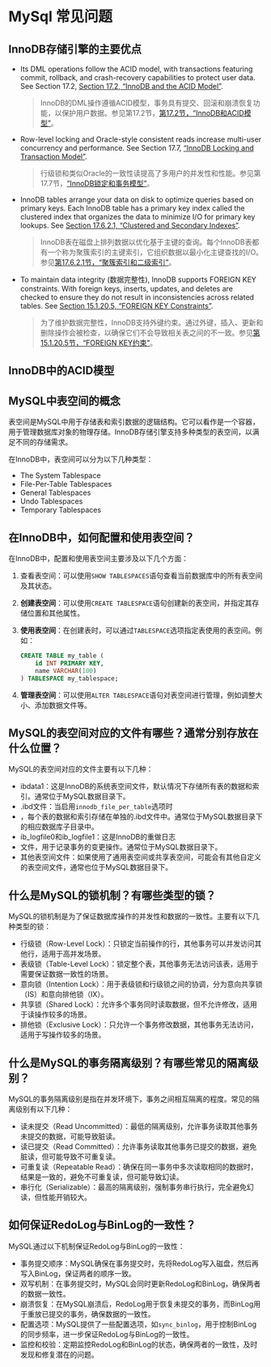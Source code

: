 # MySql 常见问题

## InnoDB存储引擎的主要优点

- Its DML operations follow the ACID model, with transactions featuring commit, rollback, and crash-recovery capabilities to protect user data. See Section 17.2, [Section 17.2, “InnoDB and the ACID Model”](https://dev.mysql.com/doc/refman/8.4/en/innodb-benefits.html).

  > InnoDB的DML操作遵循ACID模型，事务具有提交、回滚和崩溃恢复功能，以保护用户数据。参见第17.2节，[第17.2节，“InnoDB和ACID模型”](https://dev.mysql.com/doc/refman/8.4/en/innodb-benefits.html)。

- Row-level locking and Oracle-style consistent reads increase multi-user concurrency and performance. See Section 17.7, [“InnoDB Locking and Transaction Model”](https://dev.mysql.com/doc/refman/8.4/en/innodb-locking-transaction-model.html).

    > 行级锁和类似Oracle的一致性读提高了多用户的并发性和性能。参见第17.7节，[“InnoDB锁定和事务模型”](https://dev.mysql.com/doc/refman/8.4/en/innodb-locking-transaction-model.html)。

- InnoDB tables arrange your data on disk to optimize queries based on primary keys. Each InnoDB table has a primary key index called the clustered index that organizes the data to minimize I/O for primary key lookups. See [Section 17.6.2.1, “Clustered and Secondary Indexes”](https://dev.mysql.com/doc/refman/8.4/en/innodb-index-types.html).

    > InnoDB表在磁盘上排列数据以优化基于主键的查询。每个InnoDB表都有一个称为聚簇索引的主键索引，它组织数据以最小化主键查找的I/O。参见[第17.6.2.1节，“聚簇索引和二级索引”](https://dev.mysql.com/doc/refman/8.4/en/innodb-index-types.html)。

- To maintain data integrity (数据完整性), InnoDB supports FOREIGN KEY constraints. With foreign keys, inserts, updates, and deletes are checked to ensure they do not result in inconsistencies across related tables. See [Section 15.1.20.5, “FOREIGN KEY Constraints”](https://dev.mysql.com/doc/refman/8.4/en/innodb-locking-transaction-model.html).

    > 为了维护数据完整性，InnoDB支持外键约束。通过外键，插入、更新和删除操作会被检查，以确保它们不会导致相关表之间的不一致。参见[第15.1.20.5节，“FOREIGN KEY约束”](https://dev.mysql.com/doc/refman/8.4/en/innodb-locking-transaction-model.html)。

## InnoDB中的ACID模型


## MySQL中表空间的概念

表空间是MySQL中用于存储表和索引数据的逻辑结构。它可以看作是一个容器，用于管理数据库对象的物理存储。InnoDB存储引擎支持多种类型的表空间，以满足不同的存储需求。

在InnoDB中，表空间可以分为以下几种类型：

- The System Tablespace
- File-Per-Table Tablespaces
- General Tablespaces
- Undo Tablespaces
- Temporary Tablespaces

## 在InnoDB中，如何配置和使用表空间？

在InnoDB中，配置和使用表空间主要涉及以下几个方面：

1. 查看表空间：可以使用`SHOW TABLESPACES`语句查看当前数据库中的所有表空间及其状态。

2. **创建表空间**：可以使用`CREATE TABLESPACE`语句创建新的表空间，并指定其存储位置和其他属性。

3. **使用表空间**：在创建表时，可以通过`TABLESPACE`选项指定表使用的表空间。例如：

   ```sql
   CREATE TABLE my_table (
       id INT PRIMARY KEY,
       name VARCHAR(100)
   ) TABLESPACE my_tablespace;
   ```

4. **管理表空间**：可以使用`ALTER TABLESPACE`语句对表空间进行管理，例如调整大小、添加数据文件等。

## MySQL的表空间对应的文件有哪些？通常分别存放在什么位置？

MySQL的表空间对应的文件主要有以下几种：

- ibdata1：这是InnoDB的系统表空间文件，默认情况下存储所有表的数据和索引。通常位于MySQL数据目录下。
- .ibd文件：当启用`innodb_file_per_table`选项时
- ，每个表的数据和索引存储在单独的.ibd文件中。通常位于MySQL数据目录下的相应数据库子目录中。
- ib_logfile0和ib_logfile1：这是InnoDB的重做日志
- 文件，用于记录事务的变更操作。通常位于MySQL数据目录下。
- 其他表空间文件：如果使用了通用表空间或共享表空间，可能会有其他自定义的表空间文件，通常也位于MySQL数据目录下。

## 什么是MySQL的锁机制？有哪些类型的锁？

MySQL的锁机制是为了保证数据库操作的并发性和数据的一致性。主要有以下几种类型的锁：

- 行级锁（Row-Level Lock）：只锁定当前操作的行，其他事务可以并发访问其他行，适用于高并发场景。
- 表级锁（Table-Level Lock）：锁定整个表，其他事务无法访问该表，适用于需要保证数据一致性的场景。
- 意向锁（Intention Lock）：用于表级锁和行级锁之间的协调，分为意向共享锁（IS）和意向排他锁（IX）。
- 共享锁（Shared Lock）：允许多个事务同时读取数据，但不允许修改，适用于读操作较多的场景。
- 排他锁（Exclusive Lock）：只允许一个事务修改数据，其他事务无法访问，适用于写操作较多的场景。

## 什么是MySQL的事务隔离级别？有哪些常见的隔离级别？

MySQL的事务隔离级别是指在并发环境下，事务之间相互隔离的程度。常见的隔离级别有以下几种：

- 读未提交（Read Uncommitted）：最低的隔离级别，允许事务读取其他事务未提交的数据，可能导致脏读。
- 读已提交（Read Committed）：允许事务读取其他事务已提交的数据，避免脏读，但可能导致不可重复读。
- 可重复读（Repeatable Read）：确保在同一事务中多次读取相同的数据时，结果是一致的，避免不可重复读，但可能导致幻读。
- 串行化（Serializable）：最高的隔离级别，强制事务串行执行，完全避免幻读，但性能开销较大。

## 如何保证RedoLog与BinLog的一致性？

MySQL通过以下机制保证RedoLog与BinLog的一致性：

- 事务提交顺序：MySQL确保在事务提交时，先将RedoLog写入磁盘，然后再写入BinLog，保证两者的顺序一致。
- 双写机制：在事务提交时，MySQL会同时更新RedoLog和BinLog，确保两者的数据一致性。
- 崩溃恢复：在MySQL崩溃后，RedoLog用于恢复未提交的事务，而BinLog用于重放已提交的事务，确保数据的一致性。
- 配置选项：MySQL提供了一些配置选项，如`sync_binlog`，用于控制BinLog的同步频率，进一步保证RedoLog与BinLog的一致性。
- 监控和校验：定期监控RedoLog和BinLog的状态，确保两者的一致性，及时发现和修复潜在的问题。
